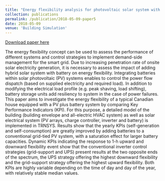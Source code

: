 ```yaml
---
title: "Energy flexibility analysis for photovoltaic solar system with battery"
collection: publications
permalink: /publication/2018-05-09-paper5
date: 2018-05-09
venue: 'Building Simulation'
---
```

[Download paper here](http://kuzha.github.io/files/kunzhang-p2018b.pdf)

The energy flexibility concept can be used to assess the performance of different systems and control strategies to implement demand-side management for the smart grid. Due to increasing penetration rate of onsite solar electricity generation, it is necessary to assess the impact of adding hybrid solar system with battery on energy flexibility. Integrating batteries within solar photovoltaic (PV) systems enables to control the power flow dispatch (based on supplied electricity and required load). In addition to modifying the electrical load profile (e.g. peak shaving, load shifting), battery storage units add resiliency to system in the case of power failures. This paper aims to investigate the energy flexibility of a typical
Canadian house equipped with a PV plus battery system by comparing Key Performance Indicators (KPI). For this purpose, a detailed model of the building (building envelope and all-electric HVAC system) as well as solar electrical system (PV arrays, charge controller, inverter and battery) is implemented in TRNSYS. Results show that the yearly KPIs (self-generation and self-consumption) are greatly improved by adding batteries to a conventional grid-tied PV system, with a saturation effect for larger battery capacities. Dynamic KPIs indicating the response to 1-h upward and downward flexibility event show that the conventional inverter control strategies (grid-support and UPS) present results at the two opposite ends of the spectrum, the UPS strategy offering the highest downward flexibility and the grid-support strategy
offering the highest upward flexibility. Both KPIs are highly variable depending on the time of day and day of the year, with relatively stable median values.
